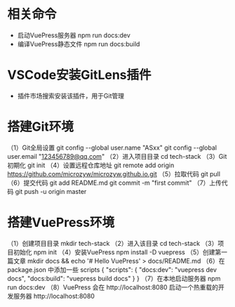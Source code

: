 # 相关命令
* 启动VuePress服务器 npm run docs:dev
* 编译VuePress静态文件 npm run docs:build
# VSCode安装GitLens插件
* 插件市场搜索安装该插件，用于Git管理
# 搭建Git环境
（1）Git全局设置
        git config --global user.name "ASxx" 
        git config --global user.email "123456789@qq.com"
（2）进入项目目录
        cd tech-stack
（3）Git初期化
        git init
（4）设置远程仓库地址
        git remote add origin https://github.com/microzyw/microzyw.github.io.git
（5）拉取代码
        git pull
（6）提交代码
        git add README.md 
        git commit -m "first commit" 
（7）上传代码
        git push -u origin master
# 搭建VuePress环境
（1）创建项目目录 
        mkdir tech-stack
（2）进入该目录 
        cd tech-stack
（3）项目初始化 
        npm init
（4）安装VuePress 
        npm install -D vuepress
（5）创建第一篇文章 
        mkdir docs && echo '# Hello VuePress' > docs/README.md
（6）在 package.json 中添加一些 scripts
        {
            "scripts": {
                "docs:dev": "vuepress dev docs",
                "docs:build": "vuepress build docs"
            }
        }
（7）在本地启动服务器
        npm run docs:dev
（8）VuePress 会在 http://localhost:8080 启动一个热重载的开发服务器
        http://localhost:8080